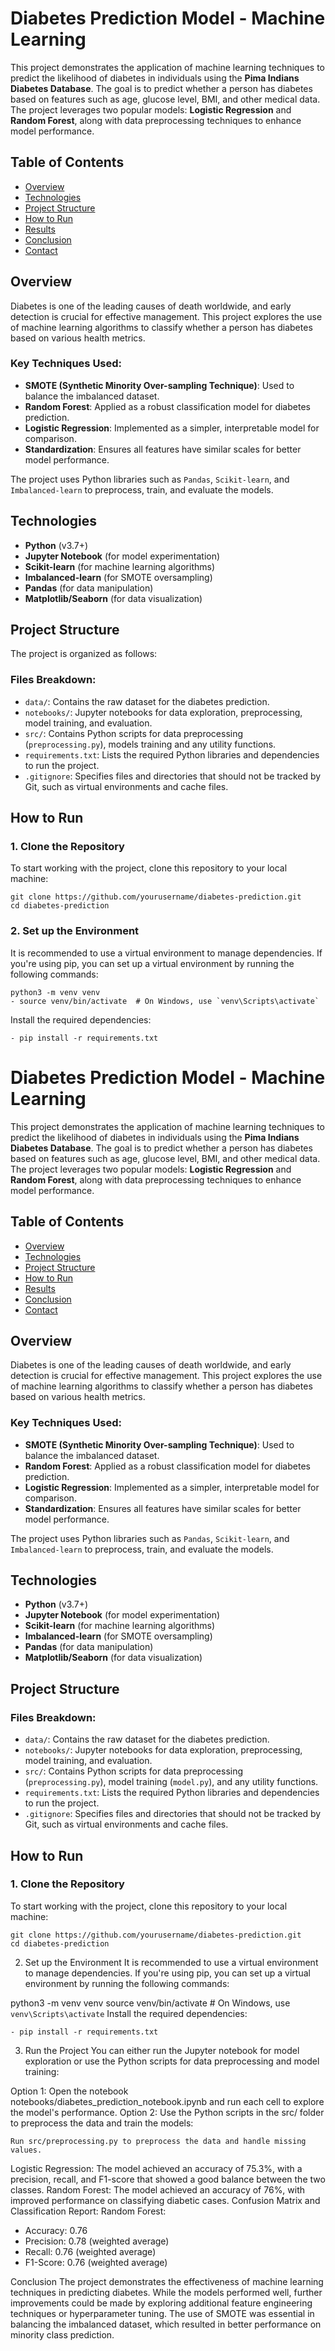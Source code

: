 # Diabetes Prediction Model - Machine Learning

This project demonstrates the application of machine learning techniques to predict the likelihood of diabetes in individuals using the **Pima Indians Diabetes Database**. The goal is to predict whether a person has diabetes based on features such as age, glucose level, BMI, and other medical data. The project leverages two popular models: **Logistic Regression** and **Random Forest**, along with data preprocessing techniques to enhance model performance.

## Table of Contents
- [Overview](#overview)
- [Technologies](#technologies)
- [Project Structure](#project-structure)
- [How to Run](#how-to-run)
- [Results](#results)
- [Conclusion](#conclusion)
- [Contact](#contact)

## Overview

Diabetes is one of the leading causes of death worldwide, and early detection is crucial for effective management. This project explores the use of machine learning algorithms to classify whether a person has diabetes based on various health metrics.

### Key Techniques Used:
- **SMOTE (Synthetic Minority Over-sampling Technique)**: Used to balance the imbalanced dataset.
- **Random Forest**: Applied as a robust classification model for diabetes prediction.
- **Logistic Regression**: Implemented as a simpler, interpretable model for comparison.
- **Standardization**: Ensures all features have similar scales for better model performance.

The project uses Python libraries such as `Pandas`, `Scikit-learn`, and `Imbalanced-learn` to preprocess, train, and evaluate the models.

## Technologies

- **Python** (v3.7+)
- **Jupyter Notebook** (for model experimentation)
- **Scikit-learn** (for machine learning algorithms)
- **Imbalanced-learn** (for SMOTE oversampling)
- **Pandas** (for data manipulation)
- **Matplotlib/Seaborn** (for data visualization)

## Project Structure

The project is organized as follows:

### Files Breakdown:
- `data/`: Contains the raw dataset for the diabetes prediction.
- `notebooks/`: Jupyter notebooks for data exploration, preprocessing, model training, and evaluation.
- `src/`: Contains Python scripts for data preprocessing (`preprocessing.py`), models training and any utility functions.
- `requirements.txt`: Lists the required Python libraries and dependencies to run the project.
- `.gitignore`: Specifies files and directories that should not be tracked by Git, such as virtual environments and cache files.

## How to Run

### 1. Clone the Repository

To start working with the project, clone this repository to your local machine:

```
git clone https://github.com/yourusername/diabetes-prediction.git
cd diabetes-prediction
```

### 2. Set up the Environment
It is recommended to use a virtual environment to manage dependencies. If you're using pip, you can set up a virtual environment by running the following commands:
  ```
  python3 -m venv venv
  - source venv/bin/activate  # On Windows, use `venv\Scripts\activate`
  ```

Install the required dependencies:
  ```
  - pip install -r requirements.txt
  ```

# Diabetes Prediction Model - Machine Learning

This project demonstrates the application of machine learning techniques to predict the likelihood of diabetes in individuals using the **Pima Indians Diabetes Database**. The goal is to predict whether a person has diabetes based on features such as age, glucose level, BMI, and other medical data. The project leverages two popular models: **Logistic Regression** and **Random Forest**, along with data preprocessing techniques to enhance model performance.

## Table of Contents
- [Overview](#overview)
- [Technologies](#technologies)
- [Project Structure](#project-structure)
- [How to Run](#how-to-run)
- [Results](#results)
- [Conclusion](#conclusion)
- [Contact](#contact)

## Overview

Diabetes is one of the leading causes of death worldwide, and early detection is crucial for effective management. This project explores the use of machine learning algorithms to classify whether a person has diabetes based on various health metrics. 

### Key Techniques Used:
- **SMOTE (Synthetic Minority Over-sampling Technique)**: Used to balance the imbalanced dataset.
- **Random Forest**: Applied as a robust classification model for diabetes prediction.
- **Logistic Regression**: Implemented as a simpler, interpretable model for comparison.
- **Standardization**: Ensures all features have similar scales for better model performance.

The project uses Python libraries such as `Pandas`, `Scikit-learn`, and `Imbalanced-learn` to preprocess, train, and evaluate the models.

## Technologies

- **Python** (v3.7+)
- **Jupyter Notebook** (for model experimentation)
- **Scikit-learn** (for machine learning algorithms)
- **Imbalanced-learn** (for SMOTE oversampling)
- **Pandas** (for data manipulation)
- **Matplotlib/Seaborn** (for data visualization)

## Project Structure

### Files Breakdown:
- `data/`: Contains the raw dataset for the diabetes prediction.
- `notebooks/`: Jupyter notebooks for data exploration, preprocessing, model training, and evaluation.
- `src/`: Contains Python scripts for data preprocessing (`preprocessing.py`), model training (`model.py`), and any utility functions.
- `requirements.txt`: Lists the required Python libraries and dependencies to run the project.
- `.gitignore`: Specifies files and directories that should not be tracked by Git, such as virtual environments and cache files.

## How to Run

### 1. Clone the Repository

To start working with the project, clone this repository to your local machine:

```
git clone https://github.com/yourusername/diabetes-prediction.git
cd diabetes-prediction
```

2. Set up the Environment
It is recommended to use a virtual environment to manage dependencies. If you're using pip, you can set up a virtual environment by running the following commands:

python3 -m venv venv
source venv/bin/activate  # On Windows, use `venv\Scripts\activate`
Install the required dependencies:
```
- pip install -r requirements.txt
```

3. Run the Project
You can either run the Jupyter notebook for model exploration or use the Python scripts for data preprocessing and model training:

Option 1: Open the notebook notebooks/diabetes_prediction_notebook.ipynb and run each cell to explore the model's performance.
Option 2: Use the Python scripts in the src/ folder to preprocess the data and train the models:
```
Run src/preprocessing.py to preprocess the data and handle missing values.
```

Logistic Regression: The model achieved an accuracy of 75.3%, with a precision, recall, and F1-score that showed a good balance between the two classes.
Random Forest: The model achieved an accuracy of 76%, with improved performance on classifying diabetic cases.
Confusion Matrix and Classification Report:
Random Forest:
  - Accuracy: 0.76
  - Precision: 0.78 (weighted average)
  - Recall: 0.76 (weighted average)
  - F1-Score: 0.76 (weighted average)


Conclusion
The project demonstrates the effectiveness of machine learning techniques in predicting diabetes. While the models performed well, further improvements could be made by exploring additional feature engineering techniques or hyperparameter tuning. The use of SMOTE was essential in balancing the imbalanced dataset, which resulted in better performance on minority class prediction.
